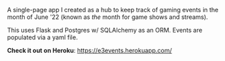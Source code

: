 A single-page app I created as a hub to keep track of gaming events in the month of June '22 (known as _the_ month for game shows and streams).  

This uses Flask and Postgres w/ SQLAlchemy as an ORM. Events are populated via a yaml file.

**Check it out on Heroku**: https://e3events.herokuapp.com/
